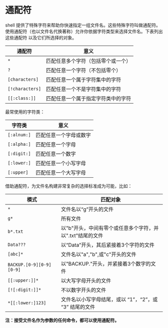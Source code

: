 # 通配符

shell 提供了特殊字符来帮助你快速指定一组文件名。这些特殊字符叫做通配符。 使用通配符（也以文件名代换著称）允许你依据字符类型来选择文件名。下表列出这些通配符 以及它们所选择的对象。

|通配符|意义|
|---|---|
|``*``|匹配任意多个字符（包括零个或一个）|
|``?``|匹配任意一个字符（不包括零个）|
|``[characters]``|匹配任意一个属于字符集中的字符|
|``[!characters]``|匹配任意一个不是字符集中的字符|
|``[[:class:]]``|匹配任意一个属于指定字符类中的字符|

最常使用的字符类：

|字符类|意义|
|---|---|
|```[:alnum:]```|匹配任意一个字母或数字|
|```[:alpha:]```|匹配任意一个字母|
|```[:digit:]```|匹配任意一个数字|
|```[:lower:]```|匹配任意一个小写字母|
|```[:upper]```|匹配任意一个大写字母|

借助通配符，为文件名构建非常复杂的选择标准成为可能，比如：

|模式|匹配对象|
|---|---|
|``*``|文件名以“g”开头的文件|
|``g*``|所有文件|
|``b*.txt``|以"b"开头，中间有零个或任意多个字符，并以".txt"结尾的文件|
|``Data???``|以“Data”开头，其后紧接着3个字符的文件|
|``[abc]*``|文件名以"a","b",或"c"开头的文件|
|``BACKUP.[0-9][0-9][0-9]``|以"BACKUP."开头，并紧接着3个数字的文件|
|``[[:upper:]]*``|以大写字母开头的文件|
|``[![:digit:]]*``|不以数字开头的文件|
|``*[[:lower:]123]``|文件名以小写字母结尾，或以 “1”，“2”，或 “3” 结尾的文件|

**注：接受文件名作为参数的任何命令，都可以使用通配符。**